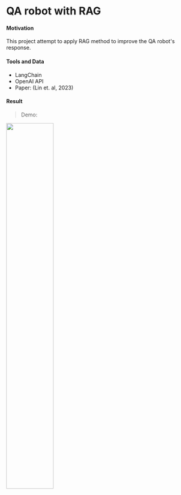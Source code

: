 # QA robot with RAG

#### Motivation
This project attempt to apply RAG method to improve the QA robot's response.

#### Tools and Data
* LangChain
* OpenAI API
* Paper: (Lin et. al, 2023)

#### Result
> Demo:

<img src="./Demo" width="50%" height="50%"/>
